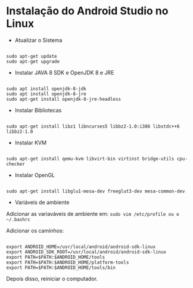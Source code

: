 # Instalação do Android Studio no Linux

* Atualizar o Sistema

```shell

sudo apt-get update
sudo apt-get upgrade
```
* Instalar JAVA 8 SDK e OpenJDK 8 e JRE

```shell

sudo apt install openjdk-8-jdk
sudo apt install openjdk-8-jre
sudo apt-get install openjdk-8-jre-headless

```
* Instalar Bibliotecas

```shell

sudo apt-get install libz1 libncurses5 libbz2-1.0:i386 libstdc++6 libbz2-1.0
```
* Instalar KVM

```shell

sudo apt-get install qemu-kvm libvirt-bin virtinst bridge-utils cpu-checker
```

* Instalar OpenGL

```shell

sudo apt-get install libglu1-mesa-dev freeglut3-dev mesa-common-dev
```

* Variáveis de ambiente

Adicionar as variaváveis de ambiente em: ```sudo vim /etc/profile ou o ~/.bashrc ```

Adicionar os caminhos:

```shell

export ANDROID_HOME=/usr/local/android/android-sdk-linux
export ANDROID_SDK_ROOT=/usr/local/android/android-sdk-linux
export PATH=$PATH:$ANDROID_HOME/tools
export PATH=$PATH:$ANDROID_HOME/platform-tools
export PATH=$PATH:$ANDROID_HOME/tools/bin
```

Depois disso, reiniciar o computador.
